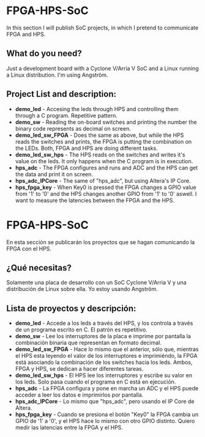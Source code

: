 # FPGA-HPS-SoC
In this section I will publish SoC projects, in which I pretend to communicate FPGA and HPS.

## What do you need?
Just a development board with a Cyclone V/Arria V SoC and a Linux running a Linux distribution. I'm using Angström.

## Project List and description:
* **demo_led** - Accesing the leds through HPS and controlling them through a C program. Repetitive pattern.
* **demo_sw** - Reading the on-board switches and printing the number the binary code represents as decimal on screen.
* **demo_led_sw_FPGA** - Does the same as above, but while the HPS reads the switches and prints, the FPGA is putting the combination on the LEDs. Both, FPGA and HPS are doing different tasks.
* **demo_led_sw_hps** - The HPS reads on the switches and writes it's value on the leds. It only happens when the C program is in execution.
* **hps_adc** - The FPGA configures and runs and ADC and the HPS can get the data and print it on screen.
* **hps_adc_IPCore** - The same of "hps_adc", but using Altera's IP Core.
* **hps_fpga_key** - When Key0 is pressed the FPGA changes a GPIO value from '1' to '0' and the HPS changes another GPIO from '1' to '0' aswell. I want to measure the latencies between the FPGA and the HPS.


# FPGA-HPS-SoC
En esta sección se publicarán los proyectos que se hagan comunicando la FPGA con el HPS.

## ¿Qué necesitas?
Solamente una placa de desarrollo con un SoC Cyclone V/Arria V y una distribución de Linux sobre ella. Yo estoy usando Angström.

## Lista de proyectos y descripción:
* **demo_led** - Accede a los leds a través del HPS, y los controla a través de un programa escrito en C. El patrón es repetitivo.
* **demo_sw** - Lee los interruptores de la placa e imprime por pantalla la combinación binaria que representan en formato decimal.
* **demo_led_sw_FPGA** - Hace lo mismo que el anterior, sólo que, mientras el HPS esta leyendo el valor de los interruptores e imprimiéndo, la FPGA está asociando la combinación de los switches hacia los leds. Ambos, FPGA y HPS, se dedican a hacer diferentes tareas.
* **demo_led_sw_hps** - El HPS lee los interruptores y escribe su valor en los leds. Solo pasa cuando el programa en C está en ejecución.
* **hps_adc** - La FPGA configura y pone en marcha un ADC y el HPS puede acceder a leer los datos e imprimirlos por pantalla.
* **hps_adc_IPCore** - Lo mismo que "hps_adc", pero usando el IP Core de Altera.
* **hps_fpga_key** - Cuando se presiona el botón "Key0" la FPGA cambia un GPIO de '1' a '0', y el HPS hace lo mismo con otro GPIO distinto. Quiero medir las latencias entre la FPGA y el HPS.
